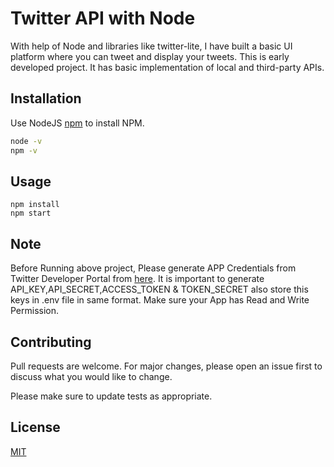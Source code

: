 # Twitter API with Node

With help of Node and libraries like twitter-lite, I have built a basic UI platform where you can tweet and display your tweets. This is early developed project. It has basic implementation of local and third-party APIs.

## Installation

Use NodeJS [npm](https://nodejs.org/en/download/) to install NPM.

```bash
node -v
npm -v
```

## Usage

```node
npm install
npm start
```

## Note

Before Running above project, Please generate APP Credentials from Twitter Developer Portal from [here](https://developer.twitter.com/en/apply-for-access). It is important to generate API_KEY,API_SECRET,ACCESS_TOKEN & TOKEN_SECRET also store this keys in .env file in same format.
Make sure your App has Read and Write Permission.

## Contributing

Pull requests are welcome. For major changes, please open an issue first to discuss what you would like to change.

Please make sure to update tests as appropriate.

## License

[MIT](LICENSE)
